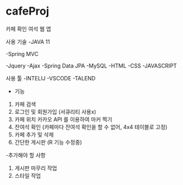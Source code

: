 # cafeProj

카페 확인 여석 웹 앱 

사용 기술
-JAVA 11 

-Spring MVC

-Jquery
-Ajax
-Spring Data JPA
-MySQL
-HTML
-CSS
-JAVASCRIPT

사용 툴
-INTELIJ
-VSCODE
-TALEND

- 기능
1. 카페 검색
2. 로그인 및 회원가입 (서큐리티 사용x)
3. 카페 위치 카카오 API 를 이용하여 마커 찍기
4. 잔여석 확인 (카페마다 잔여석 확인을 할 수 없어, 4x4 테이블로 고정)
5. 카페 추가 및 삭제
6. 간단한 게시판 (R 기능 수정중)

-추가해야 할 사항
1. 게시판 마무리 작업
2. 스타일 작업
